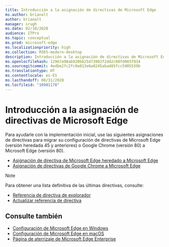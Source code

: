```yaml
---
title: Introducción a la asignación de directivas de Microsoft Edge
ms.author: brianalt
author: brianalt
manager: srugh
ms.date: 02/10/2020
audience: ITPro
ms.topic: conceptual
ms.prod: microsoft-edge
ms.localizationpriority: high
ms.collection: M365-modern-desktop
description: Introducción a la asignación de directivas de Microsoft Edge
ms.openlocfilehash: 12967a90ab920bb25473902f2dd2c08fd003f934
ms.sourcegitcommit: 4edbe2fc2fc9a013e6a0245aba485fcc5905539b
ms.translationtype: HT
ms.contentlocale: es-ES
ms.lasthandoff: 08/31/2020
ms.locfileid: "10981178"
---
```

# Introducción a la asignación de directivas de Microsoft Edge

Para ayudarle con la implementación inicial, use las siguientes asignaciones de directivas para migrar su configuración de directivas de Microsoft Edge (versión heredada 45 y anteriores) o Google Chrome (versión 80) a Microsoft Edge (versión 80).

- [Asignación de directiva de Microsoft Edge heredado a Microsoft Edge](microsoft-edge-policy-map-legacy-to-newedge.md)
- [Asignación de directivas de Google Chrome a Microsoft Edge](microsoft-edge-policy-map-chrome-to-newedge.md)

> [!NOTE]
> Para obtener una lista definitiva de las últimas directivas, consulte:
> - [Referencia de directiva de explorador](microsoft-edge-policies.md)
> - [Actualizar referencia de directiva](microsoft-edge-update-policies.md)

##  <a name="see-also"></a>Consulte también
- [Configuración de Microsoft Edge en Windows](configure-microsoft-edge.md)
- [Configuración de Microsoft Edge en macOS](configure-microsoft-edge-on-mac.md)
- [Página de aterrizaje de Microsoft Edge Enterprise](https://aka.ms/EdgeEnterprise)
